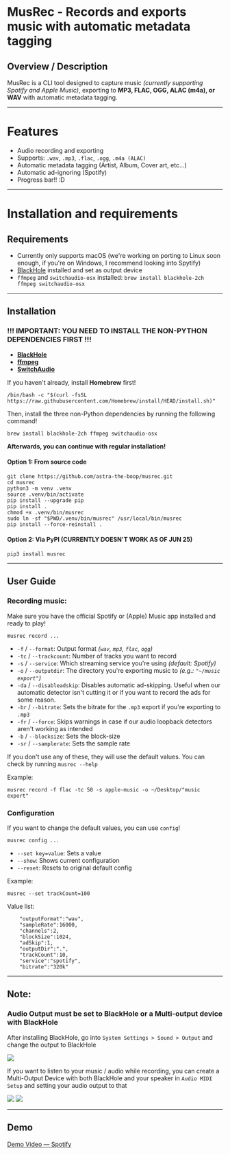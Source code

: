 # MusRec - Records and exports music with automatic metadata tagging
## Overview / Description

MusRec is a CLI tool designed to capture music _(currently supporting Spotify and Apple Music)_, exporting to **MP3, FLAC, OGG, ALAC (m4a), or WAV** with automatic metadata tagging.

---

# Features
- Audio recording and exporting
- Supports: `.wav`, `.mp3`, `.flac`, `.ogg`, `.m4a (ALAC)`
- Automatic metadata tagging (Artist, Album, Cover art, etc...)
- Automatic ad-ignoring (Spotify)
- Progress bar!! :D

---

# Installation and requirements

## Requirements
- Currently only supports macOS (we're working on porting to Linux soon enough, if you're on Windows, I recommend looking into Spytify)
- [BlackHole](https://github.com/ExistentialAudio/BlackHole) installed and set as output device
- `ffmpeg` and `switchaudio-osx` installed: `brew install blackhole-2ch ffmpeg switchaudio-osx`

---

## Installation
### !!! IMPORTANT: YOU NEED TO INSTALL THE NON-PYTHON DEPENDENCIES FIRST !!!
- **[BlackHole](https://github.com/ExistentialAudio/BlackHole)**
- **[ffmpeg](https://ffmpeg.org/)**
- **[SwitchAudio](https://github.com/deweller/switchaudio-osx)**

If you haven't already, install **Homebrew** first!
```shell
/bin/bash -c "$(curl -fsSL https://raw.githubusercontent.com/Homebrew/install/HEAD/install.sh)"
```

Then, install the three non-Python dependencies by running the following command!

```shell
brew install blackhole-2ch ffmpeg switchaudio-osx
```

**Afterwards, you can continue with regular installation!**

#### Option 1: From source code
```shell
git clone https://github.com/astra-the-boop/musrec.git
cd musrec
python3 -m venv .venv
source .venv/bin/activate
pip install --upgrade pip
pip install .
chmod +x .venv/bin/musrec
sudo ln -sf "$PWD/.venv/bin/musrec" /usr/local/bin/musrec
pip install --force-reinstall .
```

#### Option 2: Via PyPI (CURRENTLY DOESN'T WORK AS OF JUN 25)
```shell
pip3 install musrec
```

---

## User Guide

### Recording music:

Make sure you have the official Spotify or (Apple) Music app installed and ready to play!

`musrec record ...`

- `-f` / `--format`: Output format _(`wav`, `mp3`, `flac`, `ogg`)_
- `-tc` / `--trackcount`: Number of tracks you want to record
- `-s` / `--service`: Which streaming service you're using _(default: Spotify)_
- `-o` / `--outputdir`: The directory you're exporting music to _(e.g.: `"~/music export"`)_
- `-da` / `--disableadskip`: Disables automatic ad-skipping. Useful when our automatic detector isn't cutting it or if you want to record the ads for some reason.
- `-br` / `--bitrate`: Sets the bitrate for the `.mp3` export if you're exporting to `.mp3`
- `-fr` / `--force`: Skips warnings in case if our audio loopback detectors aren't working as intended
- `-b` / `--blocksize`: Sets the block-size
- `-sr` / `--samplerate`: Sets the sample rate

If you don't use any of these, they will use the default values. You can check by running `musrec --help`

Example:
```shell
musrec record -f flac -tc 50 -s apple-music -o ~/Desktop/"music export"
```

### Configuration
If you want to change the default values, you can use `config`!

`musrec config ...`
- `--set key=value`: Sets a value
- `--show`: Shows current configuration
- `--reset`: Resets to original default config

Example:
```shell
musrec --set trackCount=100
```

Value list:
```shell
    "outputFormat":"wav",
    "sampleRate":16000,
    "channels":2,
    "blockSize":1024,
    "adSkip":1,
    "outputDir":".",
    "trackCount":10,
    "service":"spotify",
    "bitrate":"320k"
```

---

## Note:

### Audio Output must be set to BlackHole or a Multi-output device with BlackHole

After installing BlackHole, go into `System Settings > Sound > Output` and change the output to BlackHole

<img src="media/blackhole1.gif">

If you want to listen to your music / audio while recording, you can create a Multi-Output Device with both BlackHole and your speaker in `Audio MIDI Setup` and setting your audio output to that

<img src="media/blackhole2.gif">

<img src="media/blackhole3.png">

---

## Demo
[Demo Video — Spotify](https://youtu.be/P_YUd3iGAog)